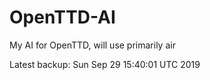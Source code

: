 # OpenTTD-AI
My AI for OpenTTD, will use primarily air

Latest backup: Sun Sep 29 15:40:01 UTC 2019
